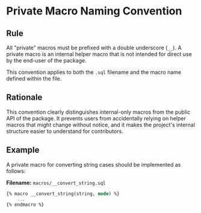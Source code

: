 # Private Macro Naming Convention

## Rule

All "private" macros must be prefixed with a double underscore (`__`). A private macro is an internal helper macro that is not intended for direct use by the end-user of the package.

This convention applies to both the `.sql` filename and the macro name defined within the file.

## Rationale

This convention clearly distinguishes internal-only macros from the public API of the package. It prevents users from accidentally relying on helper macros that might change without notice, and it makes the project's internal structure easier to understand for contributors.

## Example

A private macro for converting string cases should be implemented as follows:

**Filename:** `macros/__convert_string.sql`

```sql
{% macro __convert_string(string, mode) %}
    ...
{% endmacro %}
```
